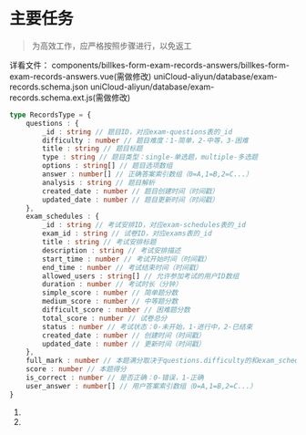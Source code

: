 # 主要任务

> 为高效工作，应严格按照步骤进行，以免返工

详看文件：
components/billkes-form-exam-records-answers/billkes-form-exam-records-answers.vue(需做修改)
uniCloud-aliyun/database/exam-records.schema.json
uniCloud-aliyun/database/exam-records.schema.ext.js(需做修改)

```ts
type RecordsType = {
	questions : {
		_id : string // 题目ID，对应exam-questions表的_id
		difficulty : number // 题目难度：1-简单，2-中等，3-困难
		title : string // 题目标题
		type : string // 题目类型：single-单选题，multiple-多选题
		options : string[] // 题目选项数组
		answer : number[] // 正确答案索引数组（0=A,1=B,2=C...）
		analysis : string // 题目解析
		created_date : number // 题目创建时间（时间戳）
		updated_date : number // 题目更新时间（时间戳）
	},
	exam_schedules : {
		_id : string // 考试安排ID，对应exam-schedules表的_id
		exam_id : string // 试卷ID，对应exams表的_id
		title : string // 考试安排标题
		description : string // 考试安排描述
		start_time : number // 考试开始时间（时间戳）
		end_time : number // 考试结束时间（时间戳）
		allowed_users : string[] // 允许参加考试的用户ID数组
		duration : number // 考试时长（分钟）
		simple_score : number // 简单题分数
		medium_score : number // 中等题分数
		difficult_score : number // 困难题分数
		total_score : number // 试卷总分
		status : number // 考试状态：0-未开始，1-进行中，2-已结束
		created_date : number // 创建时间（时间戳）
		updated_date : number // 更新时间（时间戳）
	},
	full_mark : number // 本题满分取决于questions.difficulty的和exam_schedules.simple_score、exam_schedules.medium_score、exam_schedules.difficult_score
	score : number // 本题得分
	is_correct : number // 是否正确：0-错误，1-正确
	user_answer : number[] // 用户答案索引数组（0=A,1=B,2=C...）
}
```

1. 
2. 